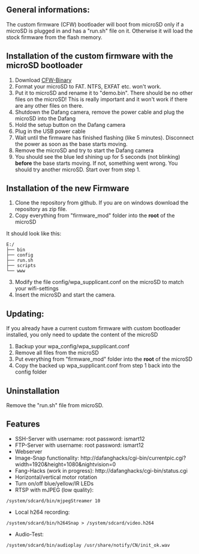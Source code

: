 ## General informations:

The custom firmware (CFW) bootloader will boot from microSD only if a microSD is plugged in and has a "run.sh" file on it. Otherwise it will load the stock firmware from the flash memory.

## Installation of the custom firmware with the microSD bootloader

1. Download [CFW-Binary](/hacks/cfw/cfw-1.2.bin)
2. Format your microSD to FAT. NTFS, EXFAT etc. won't work.
2. Put it to microSD and rename it to "demo.bin". There should be no other files on the microSD! This is really important and it won't work if there are any other files on there.
3. Shutdown the Dafang camera, remove the power cable and plug the microSD into the Dafang
3. Hold the setup button on the Dafang camera
4. Plug in the USB power cable
5. Wait until the firmware has finished flashing (like 5 minutes). Disconnect the power as soon as the base starts moving.
6. Remove the microSD and try to start the Dafang camera
7. You should see the blue led shining up for 5 seconds (not blinking) **before** the base starts moving. If not, something went wrong. You should try another microSD. Start over from step 1.


## Installation of the new Firmware

1. Clone the repository from github. If you are on windows download the repository as zip file.
2. Copy everything from "firmware_mod" folder into the **root** of the microSD

It should look like this:
```
E:/
├── bin
├── config
├── run.sh
├── scripts
└── www

```

3. Modify the file config/wpa_supplicant.conf on the microSD to match your wifi-settings
4. Insert the microSD and start the camera.

## Updating:

If you already have a current custom firmware with custom bootloader installed, you only need to update the content of the microSD

1. Backup your wpa_config/wpa_supplicant.conf
2. Remove all files from the microSD
3. Put everything from "firmware_mod" folder into the **root** of the microSD
4. Copy the backed up wpa_supplicant.conf from step 1 back into the config folder

## Uninstallation

Remove the "run.sh" file from microSD.

## Features

- SSH-Server with username: root password: ismart12
- FTP-Server with username: root password: ismart12
- Webserver
- Image-Snap functionality: http://dafanghacks/cgi-bin/currentpic.cgi?width=1920&height=1080&nightvision=0
- Fang-Hacks (work in progress): http://dafanghacks/cgi-bin/status.cgi
- Horizontal/vertical motor rotation
- Turn on/off blue/yellow/IR LEDs
- RTSP with mJPEG (low quality):
```
/system/sdcard/bin/mjpegStreamer 10
```
- Local h264 recording:
```
/system/sdcard/bin/h264Snap > /system/sdcard/video.h264
```

- Audio-Test:
```
/system/sdcard/bin/audioplay /usr/share/notify/CN/init_ok.wav
```
